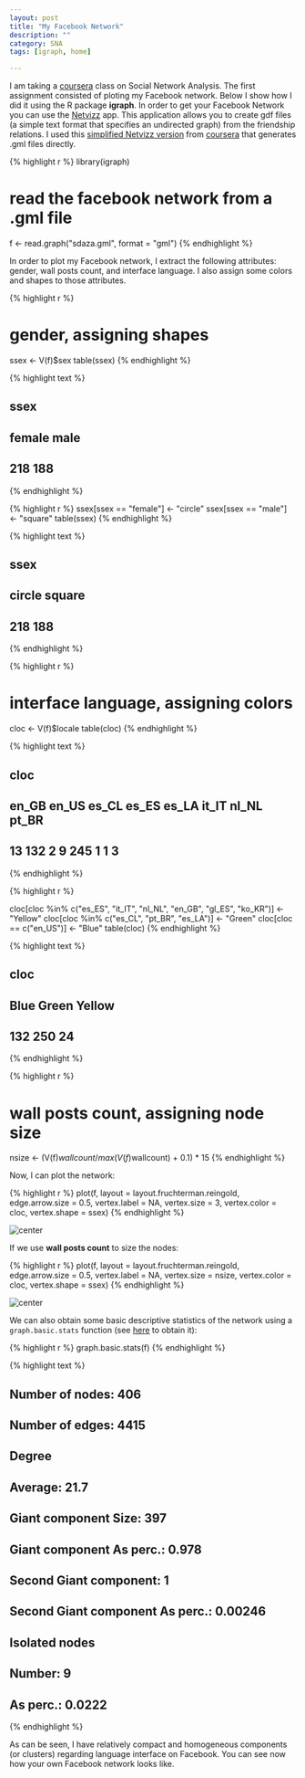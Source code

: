 ```yaml
---
layout: post
title: "My Facebook Network"
description: ""
category: SNA
tags: [igraph, home]

---
```



I am taking a [coursera](https://www.coursera.org) class on Social Network Analysis. The first assignment consisted of ploting my Facebook network. Below I show how I did it using the R package __igraph__. In order to get your Facebook Network you can use the [Netvizz](https://apps.facebook.com/netvizz/) app. This application allows you to create gdf files (a simple text format that specifies an undirected graph) from the friendship relations. I used this [simplified Netvizz version](http://snacourse.com/getnet/) from [coursera](https://www.coursera.org)  that generates .gml files directly.







{% highlight r %}
library(igraph)

# read the facebook network from a .gml file
f <- read.graph("sdaza.gml", format = "gml")
{% endhighlight %}



In order to plot my Facebook network, I extract the following attributes: gender, wall posts count, and interface language. I also assign some colors and shapes to those attributes. 


{% highlight r %}
# gender, assigning shapes
ssex <- V(f)$sex
table(ssex)
{% endhighlight %}



{% highlight text %}
## ssex
## female   male 
##    218    188
{% endhighlight %}



{% highlight r %}
ssex[ssex == "female"] <- "circle"
ssex[ssex == "male"] <- "square"
table(ssex)
{% endhighlight %}



{% highlight text %}
## ssex
## circle square 
##    218    188
{% endhighlight %}



{% highlight r %}

# interface language, assigning colors
cloc <- V(f)$locale
table(cloc)
{% endhighlight %}



{% highlight text %}
## cloc
## en_GB en_US es_CL es_ES es_LA it_IT nl_NL pt_BR 
##    13   132     2     9   245     1     1     3
{% endhighlight %}



{% highlight r %}

cloc[cloc %in% c("es_ES", "it_IT", "nl_NL", "en_GB", "gl_ES", "ko_KR")] <-  "Yellow"
cloc[cloc %in% c("es_CL", "pt_BR", "es_LA")] <- "Green"
cloc[cloc == c("en_US")] <- "Blue"
table(cloc)
{% endhighlight %}



{% highlight text %}
## cloc
##   Blue  Green Yellow 
##    132    250     24
{% endhighlight %}



{% highlight r %}

# wall posts count, assigning node size
nsize <- (V(f)$wallcount/max(V(f)$wallcount) + 0.1) * 15
{% endhighlight %}


Now, I can plot the network:


{% highlight r %}
plot(f, layout = layout.fruchterman.reingold, edge.arrow.size = 0.5, 
    vertex.label = NA, vertex.size = 3, vertex.color = cloc, 
    vertex.shape = ssex)
{% endhighlight %}

![center](/img/2012-10-04-facebook-sna/fig1.png) 


If we use __wall posts count__ to size the nodes: 


{% highlight r %}
plot(f, layout = layout.fruchterman.reingold, edge.arrow.size = 0.5, 
    vertex.label = NA, vertex.size = nsize, vertex.color = cloc, 
    vertex.shape = ssex)
{% endhighlight %}

![center](/img/2012-10-04-facebook-sna/fig2.png) 


We can also obtain some basic descriptive statistics of the network using a `graph.basic.stats` function (see [here](http://www.isk.kth.se/~shahabm/WSAnalysis/networks/NetworkAnalysis.r) to obtain it): 


{% highlight r %}
graph.basic.stats(f)
{% endhighlight %}



{% highlight text %}
## Number of nodes: 406 
## Number of edges: 4415 
## 
## Degree
##   Average: 21.7 
## 
## 
## Giant component  Size: 397 
## Giant component  As perc.: 0.978 
## Second Giant component: 1 
## Second Giant component As perc.: 0.00246 
## 
## Isolated nodes
##   Number: 9 
##   As perc.: 0.0222
{% endhighlight %}


As can be seen, I have relatively compact and homogeneous components (or clusters) regarding language interface on Facebook. You can see now how your own Facebook network looks like.
